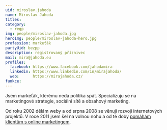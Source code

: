 ```yaml
---
uid: miroslav.jahoda
name: Miroslav Jahoda
titles:
category:
  - regp
img: people/miroslav-jahoda.jpg
heroImg: people/miroslav-jahoda-hero.jpg
profession: markeťák
partyUid: bezpp
description: registrovaný příznivec
mail: mira@jahoda.eu
profiles:
  facebook: https://www.facebook.com/jahodamira
  linkedin: https://www.linkedin.com/in/mirajahoda/
  web:      https://mirajahoda.cz/
funkce:
---
```


Jsem markeťák, kterému nedá politika spát. Specializuju se na marketingové strategie, sociální sítě a obsahový marketing.

Od roku 2002 dělám weby a od srpna 2008 se věnuji rozvoji internetových projektů. V roce 2011 jsem šel na volnou nohu a od té doby <a href="https://mirajahoda.cz/">pomáhám klientům s online marketingem</a>.

